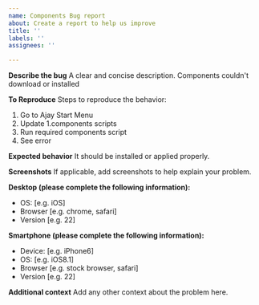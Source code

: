 ```yaml
---
name: Components Bug report
about: Create a report to help us improve
title: ''
labels: ''
assignees: ''

---
```


**Describe the bug**
A clear and concise description. Components couldn't download or installed

**To Reproduce**
Steps to reproduce the behavior:
1. Go to Ajay Start Menu
2. Update 1.components scripts
3. Run required components script
4. See error

**Expected behavior**
It should be installed or applied properly.

**Screenshots**
If applicable, add screenshots to help explain your problem.

**Desktop (please complete the following information):**
 - OS: [e.g. iOS]
 - Browser [e.g. chrome, safari]
 - Version [e.g. 22]

**Smartphone (please complete the following information):**
 - Device: [e.g. iPhone6]
 - OS: [e.g. iOS8.1]
 - Browser [e.g. stock browser, safari]
 - Version [e.g. 22]

**Additional context**
Add any other context about the problem here.

